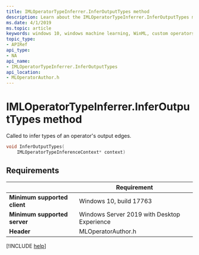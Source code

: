 ```yaml
---
title: IMLOperatorTypeInferrer.InferOutputTypes method
description: Learn about the IMLOperatorTypeInferrer.InferOutputTypes method. This method is called to infer types of an operator's output edges.
ms.date: 4/1/2019
ms.topic: article
keywords: windows 10, windows machine learning, WinML, custom operators, InferOutputTypes
topic_type:
- APIRef
api_type:
- NA
api_name:
- IMLOperatorTypeInferrer.InferOutputTypes
api_location:
- MLOperatorAuthor.h
---
```


# IMLOperatorTypeInferrer.InferOutputTypes method

Called to infer types of an operator's output edges.

```cpp
void InferOutputTypes(
    IMLOperatorTypeInferenceContext* context)
```

## Requirements

| | Requirement |
|-|-|
| **Minimum supported client** | Windows 10, build 17763 |
| **Minimum supported server** | Windows Server 2019 with Desktop Experience |
| **Header** | MLOperatorAuthor.h |

[!INCLUDE [help](../../includes/get-help.md)]
